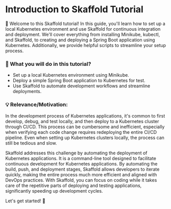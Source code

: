 # Introduction to Skaffold Tutorial

👋 Welcome to this Skaffold tutorial! In this guide, you'll learn how to set up a local Kubernetes environment and use Skaffold for continuous integration and deployment. We'll cover everything from installing Minikube, kubectl, and Skaffold, to creating and deploying a Spring Boot application using Kubernetes. Additionally, we provide helpful scripts to streamline your setup process.

### 🎯 What you will do in this tutorial?

- Set up a local Kubernetes environment using Minikube.
- Deploy a simple Spring Boot application to Kubernetes for test.
- Use Skaffold to automate development workflows and streamline deployments.

### 💡 Relevance/Motivation:

In the development process of Kubernetes applications, it's common to first develop, debug, and test locally, and then deploy to a Kubernetes cluster through CI/CD. This process can be cumbersome and inefficient, especially when verifying each code change requires redeploying the entire CI/CD pipeline. Even when setting up Kubernetes clusters locally, the process can still be tedious and slow.

Skaffold addresses this challenge by automating the deployment of Kubernetes applications. It is a command-line tool designed to facilitate continuous development for Kubernetes applications. By automating the build, push, and deployment stages, Skaffold allows developers to iterate quickly, making the entire process much more efficient and aligned with DevOps practices. With Skaffold, you can focus on coding while it takes care of the repetitive parts of deploying and testing applications, significantly speeding up development cycles.

Let's get started! 🎉